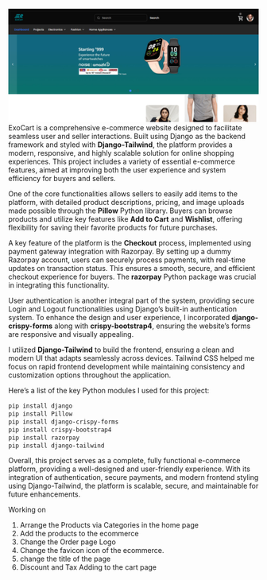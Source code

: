 ![image](https://github.com/SreepathiAvinashKumar/ExoCart/blob/master/Website%20images/Screenshot1.png?raw=true)
ExoCart is a comprehensive e-commerce website designed to facilitate seamless user and seller interactions. Built using Django as the backend framework and styled with **Django-Tailwind**, the platform provides a modern, responsive, and highly scalable solution for online shopping experiences. This project includes a variety of essential e-commerce features, aimed at improving both the user experience and system efficiency for buyers and sellers.

One of the core functionalities allows sellers to easily add items to the platform, with detailed product descriptions, pricing, and image uploads made possible through the **Pillow** Python library. Buyers can browse products and utilize key features like **Add to Cart** and **Wishlist**, offering flexibility for saving their favorite products for future purchases.

A key feature of the platform is the **Checkout** process, implemented using payment gateway integration with Razorpay. By setting up a dummy Razorpay account, users can securely process payments, with real-time updates on transaction status. This ensures a smooth, secure, and efficient checkout experience for buyers. The **razorpay** Python package was crucial in integrating this functionality.

User authentication is another integral part of the system, providing secure Login and Logout functionalities using Django’s built-in authentication system. To enhance the design and user experience, I incorporated **django-crispy-forms** along with **crispy-bootstrap4**, ensuring the website’s forms are responsive and visually appealing.

I utilized **Django-Tailwind** to build the frontend, ensuring a clean and modern UI that adapts seamlessly across devices. Tailwind CSS helped me focus on rapid frontend development while maintaining consistency and customization options throughout the application.

Here’s a list of the key Python modules I used for this project:

```
pip install django
pip install Pillow
pip install django-crispy-forms
pip install crispy-bootstrap4
pip install razorpay
pip install django-tailwind
```

Overall, this project serves as a complete, fully functional e-commerce platform, providing a well-designed and user-friendly experience. With its integration of authentication, secure payments, and modern frontend styling using Django-Tailwind, the platform is scalable, secure, and maintainable for future enhancements.

Working on 

1. Arrange the Products via Categories in the home page
2. Add the products to the ecommerce 
3. Change the Order page Logo 
4. Change the favicon icon of the ecommerce.
5. change the title of the page
6. Discount and Tax Adding to the cart page
